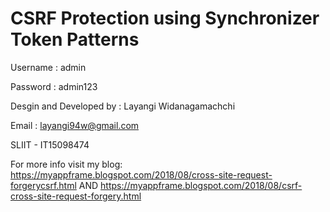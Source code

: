 # CSRF Protection using Synchronizer Token Patterns  

Username : admin

Password : admin123

Desgin and Developed by : Layangi Widanagamachchi

Email : layangi94w@gmail.com

SLIIT - IT15098474

For more info visit my blog: https://myappframe.blogspot.com/2018/08/cross-site-request-forgerycsrf.html    AND
                             https://myappframe.blogspot.com/2018/08/csrf-cross-site-request-forgery.html
